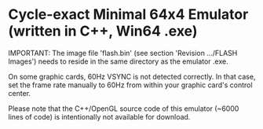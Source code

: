 # Cycle-exact Minimal 64x4 Emulator (written in C++, Win64 .exe)

IMPORTANT: The image file 'flash.bin' (see section 'Revision .../FLASH Images') needs to reside in the same directory as the emulator .exe.

On some graphic cards, 60Hz VSYNC is not detected correctly. In that case, set the frame rate manually to 60Hz from within your graphic card's control center.

Please note that the C++/OpenGL source code of this emulator (~6000 lines of code) is intentionally not available for download.
